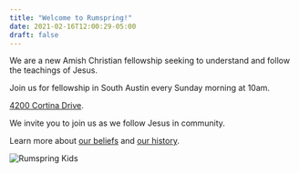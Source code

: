 ```yaml
---
title: "Welcome to Rumspring!"
date: 2021-02-16T12:00:29-05:00
draft: false
---
```


We are a new Amish Christian fellowship seeking to understand and follow
the teachings of Jesus. 

Join us for fellowship in South Austin every Sunday morning at 10am.

[4200 Cortina Drive](https://goo.gl/maps/YRHYbS9rUDnS7G2Q6).

We invite you to join us as we follow Jesus in community.

Learn more about [our beliefs](/posts/beliefs/) and [our history](/posts/about/).

![Rumspring Kids](/img/teens.jpeg)
